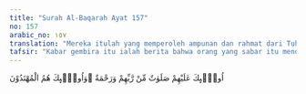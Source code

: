 ```yaml
---
title: "Surah Al-Baqarah Ayat 157"
no: 157
arabic_no: ١٥٧
translation: "Mereka itulah yang memperoleh ampunan dan rahmat dari Tuhannya, dan mereka itulah orang-orang yang mendapat petunjuk."
tafsir: "Kabar gembira itu ialah berita bahwa orang yang sabar itu mendapat berkat, ampunan, rahmat dan pujian dari Allah, dan mereka orang-orang yang mendapat petunjuk kepada jalan yang benar."
---
```

اُولٰۤىِٕكَ عَلَيْهِمْ صَلَوٰتٌ مِّنْ رَّبِّهِمْ وَرَحْمَةٌ  ۗوَاُولٰۤىِٕكَ هُمُ الْمُهْتَدُوْنَ